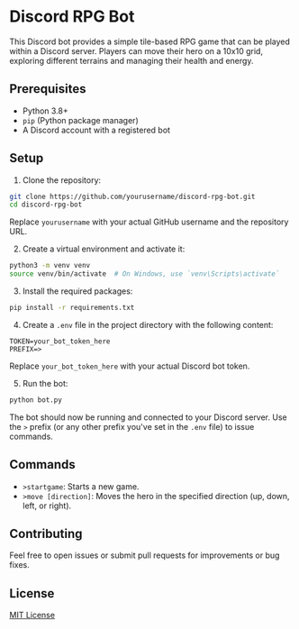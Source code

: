 # Discord RPG Bot

This Discord bot provides a simple tile-based RPG game that can be played within a Discord server. Players can move their hero on a 10x10 grid, exploring different terrains and managing their health and energy.

## Prerequisites

- Python 3.8+
- `pip` (Python package manager)
- A Discord account with a registered bot

## Setup

1. Clone the repository:

```bash
git clone https://github.com/yourusername/discord-rpg-bot.git
cd discord-rpg-bot
```

Replace `yourusername` with your actual GitHub username and the repository URL.

2. Create a virtual environment and activate it:

```bash
python3 -m venv venv
source venv/bin/activate  # On Windows, use `venv\Scripts\activate`
```

3. Install the required packages:

```bash
pip install -r requirements.txt
```

4. Create a `.env` file in the project directory with the following content:

```
TOKEN=your_bot_token_here
PREFIX=>
```

Replace `your_bot_token_here` with your actual Discord bot token.

5. Run the bot:

```bash
python bot.py
```

The bot should now be running and connected to your Discord server. Use the `>` prefix (or any other prefix you've set in the `.env` file) to issue commands.

## Commands

- `>startgame`: Starts a new game.
- `>move [direction]`: Moves the hero in the specified direction (up, down, left, or right).

## Contributing

Feel free to open issues or submit pull requests for improvements or bug fixes.

## License

[MIT License](LICENSE)
